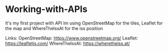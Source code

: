 # Working-with-APIs

It's my first project with API
Im using OpenStreetMap for the tiles, Leaflet for the map and WhereTheIssAt for the iss position

Links:
OpenStreetMap: https://www.openstreetmap.org/
Leaflet: https://leafletjs.com/
WhereTheIssAt: https://wheretheiss.at/
